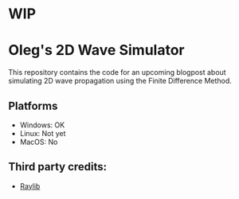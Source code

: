 # WIP

# Oleg's 2D Wave Simulator
This repository contains the code for an upcoming blogpost about simulating 2D wave propagation using the Finite Difference Method.

## Platforms
- Windows: OK
- Linux: Not yet
- MacOS: No

## Third party credits:
- [Raylib](https://github.com/raysan5/raylib])